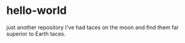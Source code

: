 # hello-world
just another repository
I've had taces on the moon and find them far superior to Earth taces.
